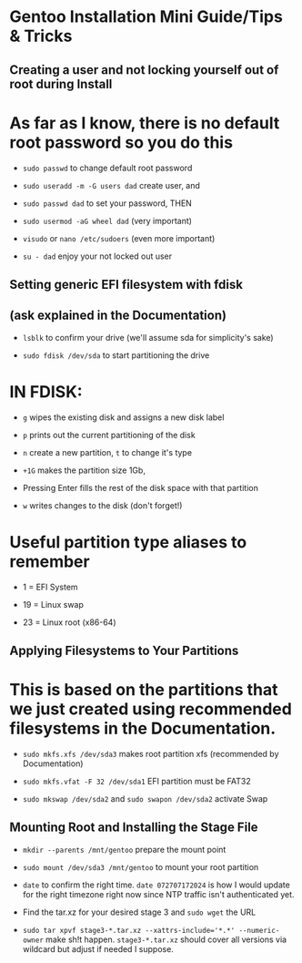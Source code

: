 Gentoo Installation Mini Guide/Tips & Tricks
============================================

Creating a user and not locking yourself out of root during Install 
-------------------------------------------------------------------
# As far as I know, there is no default root password so you do this

* `sudo passwd` to change default root password

* `sudo useradd -m -G users dad` create user, and

* `sudo passwd dad` to set your password, THEN

* `sudo usermod -aG wheel dad` (very important)

* `visudo` or `nano /etc/sudoers` (even more important)

* `su - dad` enjoy your not locked out user 


Setting generic EFI filesystem with fdisk
-----------------------------------------
## (ask explained in the Documentation)

* `lsblk` to confirm your drive (we'll assume sda for simplicity's sake)

* `sudo fdisk /dev/sda` to start partitioning the drive

# IN FDISK:

* `g` wipes the existing disk and assigns a new disk label

* `p` prints out the current partitioning of the disk

* `n` create a new partition, `t` to change it's type

* `+1G` makes the partition size 1Gb, 

* Pressing Enter fills the rest of the disk space with that partition

* `w` writes changes to the disk (don't forget!)


# Useful partition type aliases to remember

* 1 = EFI System

* 19 = Linux swap

* 23 = Linux root (x86-64)


Applying Filesystems to Your Partitions
---------------------------------------
# This is based on the partitions that we just created using recommended filesystems in the Documentation.

* `sudo mkfs.xfs /dev/sda3` makes root partition xfs (recommended by Documentation)

* `sudo mkfs.vfat -F 32 /dev/sda1` EFI partition must be FAT32

* `sudo mkswap /dev/sda2` and `sudo swapon /dev/sda2` activate Swap


Mounting Root and Installing the Stage File 
-------------------------------------------

* `mkdir --parents /mnt/gentoo` prepare the mount point

* `sudo mount /dev/sda3 /mnt/gentoo` to mount your root partition

* `date` to confirm the right time. `date 072707172024` is how I would update for the right timezone right now since NTP traffic isn't authenticated yet. 

* Find the tar.xz for your desired stage 3 and `sudo wget` the URL

* `sudo tar xpvf stage3-*.tar.xz --xattrs-include='*.*' --numeric-owner` make sh!t happen. `stage3-*.tar.xz` should cover all versions via wildcard but adjust if needed I suppose.



